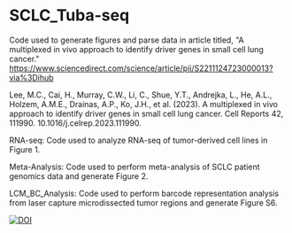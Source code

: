 # SCLC_Tuba-seq
Code used to generate figures and parse data in article titled, "A multiplexed in vivo approach to identify driver genes in small cell lung cancer." https://www.sciencedirect.com/science/article/pii/S2211124723000013?via%3Dihub

Lee, M.C., Cai, H., Murray, C.W., Li, C., Shue, Y.T., Andrejka, L., He, A.L., Holzem, A.M.E., Drainas, A.P., Ko, J.H., et al. (2023). A multiplexed in vivo approach to identify driver genes in small cell lung cancer. Cell Reports 42, 111990. 10.1016/j.celrep.2023.111990.

RNA-seq: Code used to analyze RNA-seq of tumor-derived cell lines in Figure 1.

Meta-Analysis: Code used to perform meta-analysis of SCLC patient genomics data and generate Figure 2.

LCM_BC_Analysis: Code used to perform barcode representation analysis from laser capture microdissected tumor regions and generate Figure S6.

[![DOI](https://zenodo.org/badge/563108815.svg)](https://zenodo.org/badge/latestdoi/563108815)

